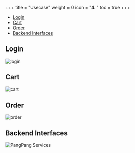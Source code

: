 +++
title = "Usecase"
weight = 0
icon = "<b>4. </b>"
toc = true
+++

- [Login](/usecase/#login)
- [Cart](/usecase/#cart)
- [Order](/usecase/#order)
- [Backend Interfaces](/usecase/#backend-interfaces)

## Login

![login](/images/login.png)

## Cart

![cart](/images/cart.png)

## Order

![order](/images/order.png)

## Backend Interfaces

![PangPang Services](/images/services.png)